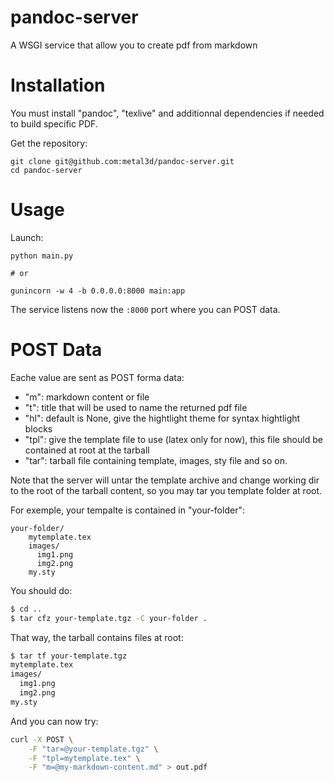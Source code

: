# pandoc-server

A WSGI service that allow you to create pdf from markdown

# Installation

You must install "pandoc", "texlive" and additionnal dependencies if needed to build specific PDF.

Get the repository:

```
git clone git@github.com:metal3d/pandoc-server.git
cd pandoc-server
```

# Usage

Launch:

```
python main.py

# or

gunincorn -w 4 -b 0.0.0.0:8000 main:app
```

The service listens now the `:8000` port where you can POST data.

# POST Data

Eache value are sent as POST forma data:

- "m": markdown content or file
- "t": title that will be used to name the returned pdf file
- "hl": default is None, give the hightlight theme for syntax hightlight blocks
- "tpl": give the template file to use (latex only for now), this file should be contained at root at the tarball
- "tar": tarball file containing template, images, sty file and so on. 

Note that the server will untar the template archive and change working dir to the root of the tarball content, so you may tar you template folder at root.

For exemple, your tempalte is contained in "your-folder":

```
your-folder/
    mytemplate.tex
    images/
      img1.png
      img2.png
    my.sty
```
You should do:

```bash
$ cd ..
$ tar cfz your-template.tgz -C your-folder .
```

That way, the tarball contains files at root:

```bash
$ tar tf your-template.tgz
mytemplate.tex
images/
  img1.png
  img2.png
my.sty
```

And you can now try:

```bash
curl -X POST \
    -F "tar=@your-template.tgz" \
    -F "tpl=mytemplate.tex" \
    -F "m=@my-markdown-content.md" > out.pdf
```


